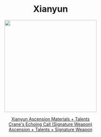 <body>
  <div align="center">
    <h1> Xianyun </h1>
<img src="https://i.imgur.com/Hu3iKP2.png" width=300>
<p></p>
<a href="https://github.com/lihgrandini/characterstp/blob/main/Characters/Xianyun/Xianyun.rar">Xianyun Ascension Materials + Talents</a><br>
<a href="https://github.com/lihgrandini/characterstp/blob/main/Characters/Xianyun/Crane's%20Echoing%20Call.rar">Crane's Echoing Call (Signature Weapon)</a><br>
<a href="https://github.com/lihgrandini/characterstp/blob/main/Characters/Xianyun/Xianyun%20Full.rar">Ascension + Talents + Signature Weapon</a>
  
  </div>
</body>
